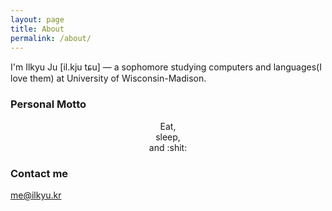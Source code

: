 ```yaml
---
layout: page
title: About
permalink: /about/
---
```


I'm Ilkyu Ju [il.kju tɕu] — a sophomore studying computers and languages(I love them) at University of Wisconsin-Madison.

### Personal Motto

<center>Eat,<br />sleep,<br />and :shit:</center>

### Contact me

[me@ilkyu.kr](mailto:me@ilkyu.kr)
